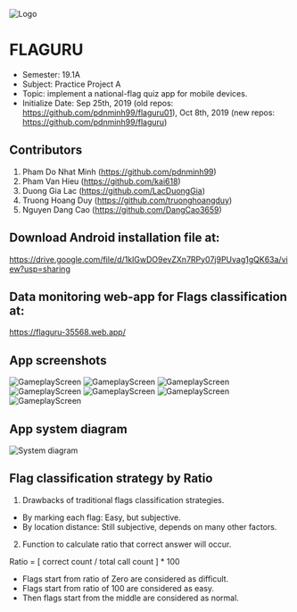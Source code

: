 ![Logo](images/launcher-icon-android.png)

# FLAGURU

- Semester: 19.1A
- Subject: Practice Project A
- Topic: implement a national-flag quiz app for mobile devices.
- Initialize Date: Sep 25th, 2019 (old repos: https://github.com/pdnminh99/flaguru01), Oct 8th, 2019 (new repos: https://github.com/pdnminh99/flaguru)

## Contributors

1. Pham Do Nhat Minh (https://github.com/pdnminh99)
2. Pham Van Hieu (https://github.com/kai618)
3. Duong Gia Lac (https://github.com/LacDuongGia)
4. Truong Hoang Duy (https://github.com/truonghoangduy)
5. Nguyen Dang Cao (https://github.com/DangCao3659)

## Download Android installation file at:

https://drive.google.com/file/d/1kIGwDO9evZXn7RPy07j9PUvag1gQK63a/view?usp=sharing

## Data monitoring web-app for Flags classification at:

https://flaguru-35568.web.app/

## App screenshots

![GameplayScreen](/images/menu-screen.png)
![GameplayScreen](/images/Picture2.png)
![GameplayScreen](/images/Picture3.png)
![GameplayScreen](/images/Picture4.png)
![GameplayScreen](/images/Picture5.png)
![GameplayScreen](/images/Picture6.png)
![GameplayScreen](/images/Picture7.png)

## App system diagram

![System diagram](/images/Picture1.jpg)

## Flag classification strategy by Ratio

1. Drawbacks of traditional flags classification strategies.

- By marking each flag: Easy, but subjective.
- By location distance: Still subjective, depends on many other factors.

2. Function to calculate ratio that correct answer will occur.

Ratio = [ correct count / total call count ] * 100

- Flags start from ratio of Zero are considered as difficult.
- Flags start from ratio of 100 are considered as easy.
- Then flags start from the middle are considered as normal.
